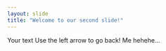 ```yaml
---
layout: slide
title: "Welcome to our second slide!"
---
```

Your text
Use the left arrow to go back! Me hehehe...
